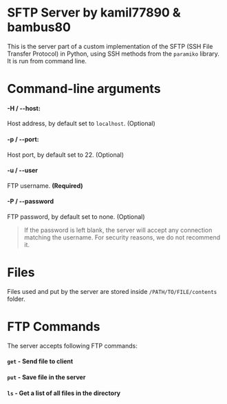 # SFTP Server by kamil77890 & bambus80

This is the server part of a custom implementation of the SFTP (SSH File Transfer Protocol) in Python, using SSH methods from the `paramiko` library. It is run from command line.

# Command-line arguments

#### -H / --host:

Host address, by default set to `localhost`. (Optional)

#### -p / --port:

Host port, by default set to 22. (Optional)

#### -u / --user

FTP username. **(Required)**

#### -P / --password

FTP password, by default set to none. (Optional)

> If the password is left blank, the server will accept any connection matching the username. For security reasons, we do not recommend it.

# Files

Files used and put by the server are stored inside `/PATH/TO/FILE/contents` folder.

# FTP Commands

The server accepts following FTP commands:

#### `get` - Send file to client

#### `put` - Save file in the server

#### `ls` - Get a list of all files in the directory
